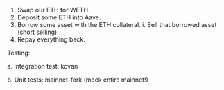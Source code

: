1. Swap our ETH for WETH.
2. Deposit some ETH into Aave.
3. Borrow some asset with the ETH collateral.
   i. Sell that borrowed asset (short selling).
4. Repay everything back.

Testing:

a. Integration test: kovan

b. Unit tests: mainnet-fork (mock entire mainnet!)

